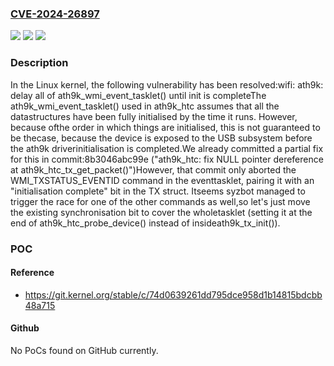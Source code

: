 ### [CVE-2024-26897](https://cve.mitre.org/cgi-bin/cvename.cgi?name=CVE-2024-26897)
![](https://img.shields.io/static/v1?label=Product&message=Linux&color=blue)
![](https://img.shields.io/static/v1?label=Version&message=78c8397132dd%3C%201bc5461a21c5%20&color=brighgreen)
![](https://img.shields.io/static/v1?label=Vulnerability&message=n%2Fa&color=brighgreen)

### Description

In the Linux kernel, the following vulnerability has been resolved:wifi: ath9k: delay all of ath9k_wmi_event_tasklet() until init is completeThe ath9k_wmi_event_tasklet() used in ath9k_htc assumes that all the datastructures have been fully initialised by the time it runs. However, because ofthe order in which things are initialised, this is not guaranteed to be thecase, because the device is exposed to the USB subsystem before the ath9k driverinitialisation is completed.We already committed a partial fix for this in commit:8b3046abc99e ("ath9k_htc: fix NULL pointer dereference at ath9k_htc_tx_get_packet()")However, that commit only aborted the WMI_TXSTATUS_EVENTID command in the eventtasklet, pairing it with an "initialisation complete" bit in the TX struct. Itseems syzbot managed to trigger the race for one of the other commands as well,so let's just move the existing synchronisation bit to cover the wholetasklet (setting it at the end of ath9k_htc_probe_device() instead of insideath9k_tx_init()).

### POC

#### Reference
- https://git.kernel.org/stable/c/74d0639261dd795dce958d1b14815bdcbb48a715

#### Github
No PoCs found on GitHub currently.

